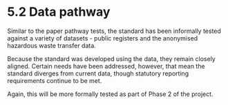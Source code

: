 5.2 Data pathway
=
Similar to the paper pathway tests, the standard has been informally tested against a variety of datasets - public registers and the anonymised hazardous waste transfer data.

Because the standard was developed using the data, they remain closely aligned. Certain needs have been addressed, however, that mean the standard diverges from current data, though statutory reporting requirements continue to be met. 

Again, this will be more formally tested as part of Phase 2 of the project.
